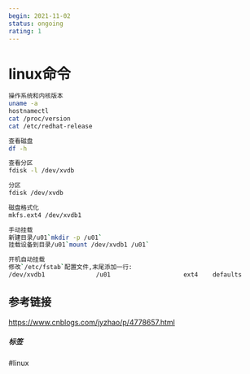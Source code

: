 ```yaml
---
begin: 2021-11-02
status: ongoing
rating: 1
---
```


# linux命令
```bash
操作系统和内核版本
uname -a
hostnamectl
cat /proc/version
cat /etc/redhat-release

查看磁盘
df -h

查看分区
fdisk -l /dev/xvdb

分区
fdisk /dev/xvdb

磁盘格式化
mkfs.ext4 /dev/xvdb1

手动挂载
新建目录/u01`mkdir -p /u01`  
挂载设备到目录/u01`mount /dev/xvdb1 /u01`

开机自动挂载
修改`/etc/fstab`配置文件,末尾添加一行:
/dev/xvdb1              /u01                    ext4    defaults        0 0
```
## 参考链接
https://www.cnblogs.com/jyzhao/p/4778657.html

##### 标签
#linux
